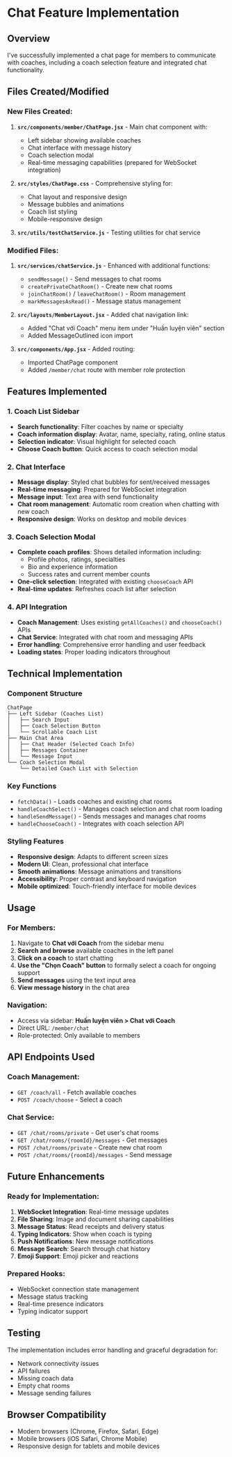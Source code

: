 # Chat Feature Implementation

## Overview
I've successfully implemented a chat page for members to communicate with coaches, including a coach selection feature and integrated chat functionality.

## Files Created/Modified

### New Files Created:
1. **`src/components/member/ChatPage.jsx`** - Main chat component with:
   - Left sidebar showing available coaches
   - Chat interface with message history
   - Coach selection modal
   - Real-time messaging capabilities (prepared for WebSocket integration)

2. **`src/styles/ChatPage.css`** - Comprehensive styling for:
   - Chat layout and responsive design
   - Message bubbles and animations
   - Coach list styling
   - Mobile-responsive design

3. **`src/utils/testChatService.js`** - Testing utilities for chat service

### Modified Files:
1. **`src/services/chatService.js`** - Enhanced with additional functions:
   - `sendMessage()` - Send messages to chat rooms
   - `createPrivateChatRoom()` - Create new chat rooms
   - `joinChatRoom()` / `leaveChatRoom()` - Room management
   - `markMessagesAsRead()` - Message status management

2. **`src/layouts/MemberLayout.jsx`** - Added chat navigation link:
   - Added "Chat với Coach" menu item under "Huấn luyện viên" section
   - Added MessageOutlined icon import

3. **`src/components/App.jsx`** - Added routing:
   - Imported ChatPage component
   - Added `/member/chat` route with member role protection

## Features Implemented

### 1. Coach List Sidebar
- **Search functionality**: Filter coaches by name or specialty
- **Coach information display**: Avatar, name, specialty, rating, online status
- **Selection indicator**: Visual highlight for selected coach
- **Choose Coach button**: Quick access to coach selection modal

### 2. Chat Interface
- **Message display**: Styled chat bubbles for sent/received messages
- **Real-time messaging**: Prepared for WebSocket integration
- **Message input**: Text area with send functionality
- **Chat room management**: Automatic room creation when chatting with new coach
- **Responsive design**: Works on desktop and mobile devices

### 3. Coach Selection Modal
- **Complete coach profiles**: Shows detailed information including:
  - Profile photos, ratings, specialties
  - Bio and experience information
  - Success rates and current member counts
- **One-click selection**: Integrated with existing `chooseCoach` API
- **Real-time updates**: Refreshes coach list after selection

### 4. API Integration
- **Coach Management**: Uses existing `getAllCoaches()` and `chooseCoach()` APIs
- **Chat Service**: Integrated with chat room and messaging APIs
- **Error handling**: Comprehensive error handling and user feedback
- **Loading states**: Proper loading indicators throughout

## Technical Implementation

### Component Structure
```
ChatPage
├── Left Sidebar (Coaches List)
│   ├── Search Input
│   ├── Coach Selection Button
│   └── Scrollable Coach List
├── Main Chat Area
│   ├── Chat Header (Selected Coach Info)
│   ├── Messages Container
│   └── Message Input
└── Coach Selection Modal
    └── Detailed Coach List with Selection
```

### Key Functions
- `fetchData()` - Loads coaches and existing chat rooms
- `handleCoachSelect()` - Manages coach selection and chat room loading
- `handleSendMessage()` - Sends messages and manages chat rooms
- `handleChooseCoach()` - Integrates with coach selection API

### Styling Features
- **Responsive design**: Adapts to different screen sizes
- **Modern UI**: Clean, professional chat interface
- **Smooth animations**: Message animations and transitions
- **Accessibility**: Proper contrast and keyboard navigation
- **Mobile optimized**: Touch-friendly interface for mobile devices

## Usage

### For Members:
1. Navigate to **Chat với Coach** from the sidebar menu
2. **Search and browse** available coaches in the left panel
3. **Click on a coach** to start chatting
4. **Use the "Chọn Coach" button** to formally select a coach for ongoing support
5. **Send messages** using the text input area
6. **View message history** in the chat area

### Navigation:
- Access via sidebar: **Huấn luyện viên > Chat với Coach**
- Direct URL: `/member/chat`
- Role-protected: Only available to members

## API Endpoints Used

### Coach Management:
- `GET /coach/all` - Fetch available coaches
- `POST /coach/choose` - Select a coach

### Chat Service:
- `GET /chat/rooms/private` - Get user's chat rooms
- `GET /chat/rooms/{roomId}/messages` - Get messages
- `POST /chat/rooms/private` - Create new chat room
- `POST /chat/rooms/{roomId}/messages` - Send message

## Future Enhancements

### Ready for Implementation:
1. **WebSocket Integration**: Real-time message updates
2. **File Sharing**: Image and document sharing capabilities
3. **Message Status**: Read receipts and delivery status
4. **Typing Indicators**: Show when coach is typing
5. **Push Notifications**: New message notifications
6. **Message Search**: Search through chat history
7. **Emoji Support**: Emoji picker and reactions

### Prepared Hooks:
- WebSocket connection state management
- Message status tracking
- Real-time presence indicators
- Typing indicator support

## Testing
The implementation includes error handling and graceful degradation for:
- Network connectivity issues
- API failures
- Missing coach data
- Empty chat rooms
- Message sending failures

## Browser Compatibility
- Modern browsers (Chrome, Firefox, Safari, Edge)
- Mobile browsers (iOS Safari, Chrome Mobile)
- Responsive design for tablets and mobile devices
